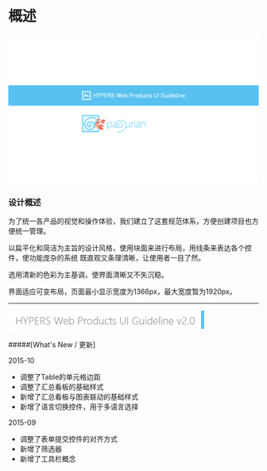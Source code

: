 # 概述

![Alt text](./image/UI-Standar-LUXURY-01.jpg)

### 设计概述

为了统一各产品的视觉和操作体验，我们建立了这套规范体系，方便创建项目也方便统一管理。

以扁平化和简洁为主旨的设计风格，使用块面来进行布局，用线条来表达各个控件，使功能庞杂的系统
既直观又条理清晰，让使用者一目了然。

选用清新的色彩为主基调，使界面清晰又不失沉稳。

界面适应可变布局，页面最小显示宽度为1366px，最大宽度暂为1920px。

---

![mark logo](./image/UI-Standar-V.jpg)



#####[What's New / 更新]

2015-10
* 调整了Table的单元格边距
* 调整了汇总看板的基础样式
* 新增了汇总看板与图表联动的基础样式
* 新增了语言切换控件，用于多语言选择

2015-09
* 调整了表单提交控件的对齐方式
* 新增了筛选器
* 新增了工具栏概念
